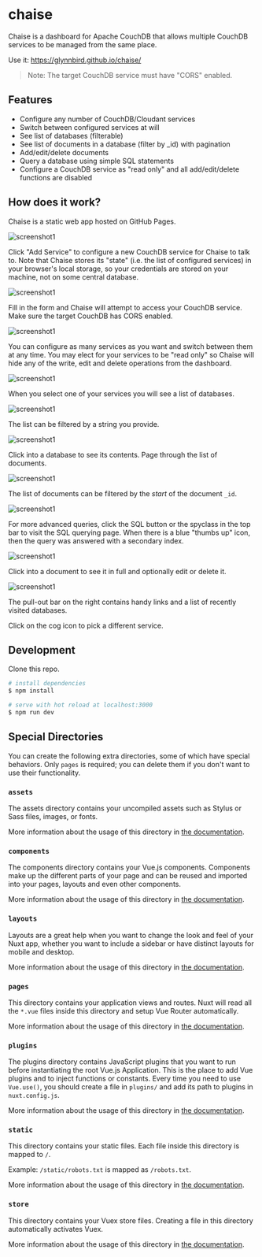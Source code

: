 # chaise

Chaise is a dashboard for Apache CouchDB that allows multiple CouchDB services to be managed from the same place.

Use it: https://glynnbird.github.io/chaise/

> Note: The target CouchDB service must have "CORS" enabled.

## Features

- Configure any number of CouchDB/Cloudant services
- Switch between configured services at will
- See list of databases (filterable)
- See list of documents in a database (filter by _id) with pagination
- Add/edit/delete documents
- Query a database using simple SQL statements
- Configure a CouchDB service as "read only" and all add/edit/delete functions are disabled

## How does it work?

Chaise is a static web app hosted on GitHub Pages. 

![screenshot1](screenshots/s1.png)

Click "Add Service" to configure a new CouchDB service for Chaise to talk to. Note that Chaise stores its "state" (i.e. the list of configured services) in your browser's local storage, so your credentials are stored on your machine, not on some central database.

![screenshot1](screenshots/s2.png)

Fill in the form and Chaise will attempt to access your CouchDB service. Make sure the target CouchDB has CORS enabled.

![screenshot1](screenshots/s3.png)

You can configure as many services as you want and switch between them at any time. You may elect for your services to be "read only" so Chaise will hide any of the write, edit and delete operations from the dashboard.

![screenshot1](screenshots/s4.png)

When you select one of your services you will see a list of databases.

![screenshot1](screenshots/s5.png)

The list can be filtered by a string you provide.

![screenshot1](screenshots/s5a.png)

Click into a database to see its contents. Page through the list of documents.

![screenshot1](screenshots/s6.png)

The list of documents can be filtered by the _start_ of the document `_id`.

![screenshot1](screenshots/s7.png)

For more advanced queries, click the SQL button or the spyclass in the top bar to visit the SQL querying page. When there is a blue "thumbs up" icon, then the query was answered with a secondary index.

![screenshot1](screenshots/s8.png)

Click into a document to see it in full and optionally edit or delete it.

![screenshot1](screenshots/s9.png)

The pull-out bar on the right contains handy links and a list of recently visited databases.

Click on the cog icon to pick a different service.

## Development

Clone this repo.

```bash
# install dependencies
$ npm install

# serve with hot reload at localhost:3000
$ npm run dev
```

## Special Directories

You can create the following extra directories, some of which have special behaviors. Only `pages` is required; you can delete them if you don't want to use their functionality.

### `assets`

The assets directory contains your uncompiled assets such as Stylus or Sass files, images, or fonts.

More information about the usage of this directory in [the documentation](https://nuxtjs.org/docs/2.x/directory-structure/assets).

### `components`

The components directory contains your Vue.js components. Components make up the different parts of your page and can be reused and imported into your pages, layouts and even other components.

More information about the usage of this directory in [the documentation](https://nuxtjs.org/docs/2.x/directory-structure/components).

### `layouts`

Layouts are a great help when you want to change the look and feel of your Nuxt app, whether you want to include a sidebar or have distinct layouts for mobile and desktop.

More information about the usage of this directory in [the documentation](https://nuxtjs.org/docs/2.x/directory-structure/layouts).


### `pages`

This directory contains your application views and routes. Nuxt will read all the `*.vue` files inside this directory and setup Vue Router automatically.

More information about the usage of this directory in [the documentation](https://nuxtjs.org/docs/2.x/get-started/routing).

### `plugins`

The plugins directory contains JavaScript plugins that you want to run before instantiating the root Vue.js Application. This is the place to add Vue plugins and to inject functions or constants. Every time you need to use `Vue.use()`, you should create a file in `plugins/` and add its path to plugins in `nuxt.config.js`.

More information about the usage of this directory in [the documentation](https://nuxtjs.org/docs/2.x/directory-structure/plugins).

### `static`

This directory contains your static files. Each file inside this directory is mapped to `/`.

Example: `/static/robots.txt` is mapped as `/robots.txt`.

More information about the usage of this directory in [the documentation](https://nuxtjs.org/docs/2.x/directory-structure/static).

### `store`

This directory contains your Vuex store files. Creating a file in this directory automatically activates Vuex.

More information about the usage of this directory in [the documentation](https://nuxtjs.org/docs/2.x/directory-structure/store).
